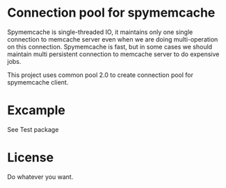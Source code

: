 # Connection pool for spymemcache

Spymemcache is single-threaded IO, it maintains only one single connection to memcache server even when we are doing multi-operation on this connection.
Spymemcache is fast, but in some cases we should maintain multi persistent connection to memcache server to do expensive jobs.

This project uses common pool 2.0 to create connection pool for spymemcache client. 


# Excample

See Test package 


# License

Do whatever you want.




